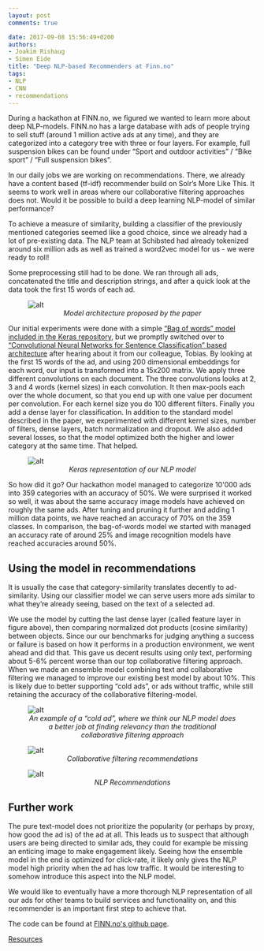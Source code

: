 ```yaml
---
layout: post
comments: true

date: 2017-09-08 15:56:49+0200
authors:
- Joakim Rishaug
- Simen Eide
title: "Deep NLP-based Recommenders at Finn.no"
tags:
- NLP
- CNN
- recommendations
---
```


During a hackathon at FINN.no, we figured we wanted to learn more about deep NLP-models. FINN.no has a large database with ads of people trying to sell stuff (around 1 million active ads at any time), and they are categorized into a category tree with three or four layers. For example, full suspension bikes can be found under “Sport and outdoor activities” / “Bike sport” / “Full suspension bikes”.

In our daily jobs we are working on recommendations. There, we already have a content based (tf-idf) recommender build on Solr’s More Like This. It seems to work well in areas where our collaborative filtering approaches does not. Would it be possible to build a deep learning NLP-model of similar performance?

To achieve a measure of similarity, building a classifier of the previously mentioned categories seemed like a good choice, since we already had a lot of pre-existing data. The NLP team at Schibsted had already tokenized around six million ads as well as trained a word2vec model for us - we were ready to roll!

Some preprocessing still had to be done. We ran through all ads, concatenated the title and description strings, and after a quick look at the data took the first 15 words of each ad.

<figure>
   <img class="center-block" src="/images/2017-09-08-NLP-based-recommenders-at-finn/model architecture proposed by the paper.png" alt="alt" title="Model architecture proposed by the paper" />
   <figcaption style="text-align:center; font-style:italic;"> Model architecture proposed by the paper</figcaption>
</figure>


Our initial experiments were done with a simple [“Bag of words” model included in the Keras repository](https://github.com/fchollet/keras/blob/2.0.3/examples/reuters_mlp.py), but we promptly switched over to [“Convolutional Neural Networks for Sentence Classification” based architecture](https://arxiv.org/pdf/1408.5882.pdf) after hearing about it from our colleague, Tobias. By looking at the first 15 words of the ad, and using 200 dimensional embeddings for each word, our input is transformed into a 15x200 matrix. We apply three different convolutions on each document. The three convolutions looks at 2, 3 and 4 words (kernel sizes) in each convolution. It then max-pools each over the whole document, so that you end up with one value per document per convolution. For each kernel size you do 100 different filters. Finally you add a dense layer for classification. In addition to the standard model described in the paper, we experimented with different kernel sizes, number of filters, dense layers, batch normalization and dropout. We also added several losses, so that the model optimized both the higher and lower category at the same time. That helped.

<figure>
   <img class="center-block" src="/images/2017-09-08-NLP-based-recommenders-at-finn/keras representation of our nlp model.png" alt="alt" title="Keras representation of our NLP model" />
   <figcaption style="text-align:center; font-style:italic;"> Keras representation of our NLP model</figcaption>
</figure>


So how did it go? Our hackathon model managed to categorize 10'000 ads into 359 categories with an accuracy of 50%. We were surprised it worked so well, it was about the same accuracy image models have achieved on roughly the same ads. After tuning and pruning it further and adding 1 million data points, we have reached an accuracy of 70% on the 359 classes. In comparison, the bag-of-words model we started with managed an accuracy rate of around 25% and image recognition models have reached accuracies around 50%.



## Using the model in recommendations

It is usually the case that category-similarity translates decently to ad-similarity. Using our classifier model we can serve users more ads similar to what they’re already seeing, based on the text of a selected ad.

We use the model by cutting the last dense layer (called feature layer in figure above), then comparing normalized dot products (cosine similarity) between objects. Since our our benchmarks for judging anything a success or failure is based on how it performs in a production environment, we went ahead and did that. 
This gave us decent results using only text, performing about 5-6% percent worse than our top collaborative filtering approach. When we made an ensemble model combining text and collaborative filtering we managed to improve our existing best model by about 10%.
This is likely due to better supporting “cold ads”, or ads without traffic, while still retaining the accuracy of the collaborative filtering-model.

<figure>
   <img class="center-block" src="/images/2017-09-08-NLP-based-recommenders-at-finn/cold ad.png" alt="alt" title="Cold ad" />
   <figcaption style="text-align:center; font-style:italic;"> An example of a “cold ad”, where we think our NLP model does a better job at finding relevancy than the traditional collaborative filtering approach</figcaption>
</figure>

<figure>
   <img class="center-block" src="/images/2017-09-08-NLP-based-recommenders-at-finn/collaborative filtering.png" alt="alt" title="Collaborative filtering" />
   <figcaption style="text-align:center; font-style:italic;"> Collaborative filtering recommendations</figcaption>
</figure>

<figure>
   <img class="center-block" src="/images/2017-09-08-NLP-based-recommenders-at-finn/nlp recommendations.png" alt="alt" title="NLP Recommendations" />
   <figcaption style="text-align:center; font-style:italic;"> NLP Recommendations</figcaption>
</figure>

## Further work

The pure text-model does not prioritize the popularity (or perhaps by proxy, how good the ad is) of the ad at all. This leads us to suspect that although users are being directed to similar ads, they could for example be missing an enticing image to make engagement likely. Seeing how the ensemble model in the end is optimized for click-rate, it likely only gives the NLP model high priority when the ad has low traffic. It would be interesting to somehow introduce this aspect into the NLP model.

We would like to eventually have a more thorough NLP representation of all our ads for other teams to build services and functionality on, and this recommender is an important first step to achieve that.

The code can be found at [FINN.no's github page](https://github.com/finn-no/keras-conv-sentence-classifier).

[Resources](https://arxiv.org/pdf/1408.5882.pdf) 

